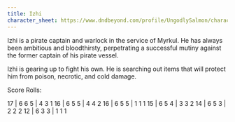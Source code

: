 ```yaml
---
title: Izhi
character_sheet: https://www.dndbeyond.com/profile/UngodlySalmon/characters/40583913
---
```


Izhi is a pirate captain and warlock in the service of Myrkul.  He has always been ambitious and bloodthirsty, perpetrating a successful mutiny against the former captain of his pirate vessel.

Izhi is gearing up to fight his own.  He is searching out items that will protect him from poison, necrotic, and cold damage.

Score Rolls:

17 | 6 6 5 | 4 3 1
16 | 6 5 5 | 4 4 2
16 | 6 5 5 | 1 1 1
15 | 6 5 4 | 3 3 2
14 | 6 5 3 | 2 2 2
12 | 6 3 3 | 1 1 1
